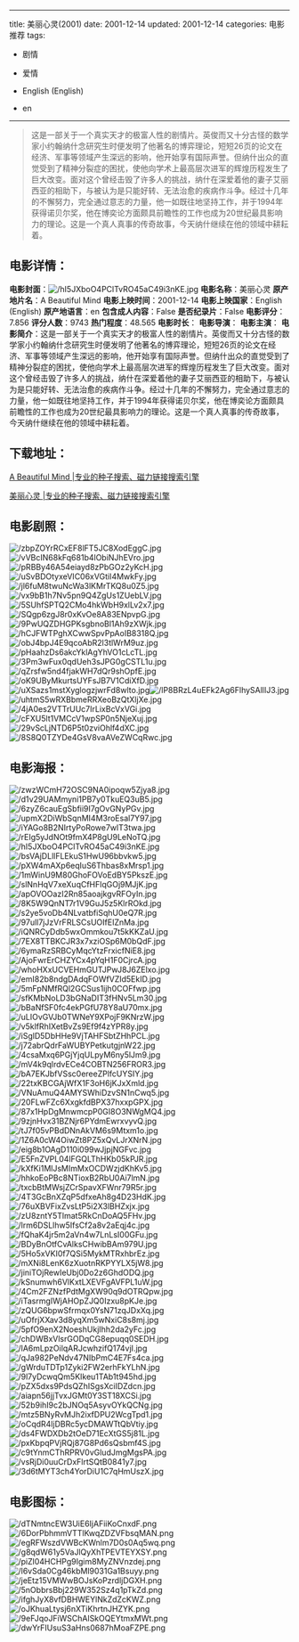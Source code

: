 
---
title: 美丽心灵(2001)
date: 2001-12-14
updated: 2001-12-14
categories: 电影推荐
tags:
- 剧情
- 爱情

- English (English)
- en
---


> 这是一部关于一个真实天才的极富人性的剧情片。英俊而又十分古怪的数学家小约翰纳什念研究生时便发明了他著名的博弈理论，短短26页的论文在经济、军事等领域产生深远的影响，他开始享有国际声誉。但纳什出众的直觉受到了精神分裂症的困扰，使他向学术上最高层次进军的辉煌历程发生了巨大改变。面对这个曾经击毁了许多人的挑战，纳什在深爱着他的妻子艾丽西亚的相助下，与被认为是只能好转、无法治愈的疾病作斗争。经过十几年的不懈努力，完全通过意志的力量，他一如既往地坚持工作，并于1994年获得诺贝尔奖，他在博奕论方面颇具前瞻性的工作也成为20世纪最具影响力的理论。这是一个真人真事的传奇故事，今天纳什继续在他的领域中耕耘着。

## **电影详情**：

**电影封面**：<img src="https://image.tmdb.org/t/p/w200/hI5JXboO4PClTvRO45aC49i3nKE.jpg" alt="/hI5JXboO4PClTvRO45aC49i3nKE.jpg" title="/hI5JXboO4PClTvRO45aC49i3nKE.jpg">
**电影名称**：美丽心灵
**原产地片名**：A Beautiful Mind
**电影上映时间**：2001-12-14
**电影上映国家**：English (English)
**原产地语言**：en
**包含成人内容**：False
**是否纪录片**：False
**电影评分**：7.856
**评分人数**：9743
**热门程度**：48.565
**电影时长**：
**电影导演**：
**电影主演**：
**电影简介**：这是一部关于一个真实天才的极富人性的剧情片。英俊而又十分古怪的数学家小约翰纳什念研究生时便发明了他著名的博弈理论，短短26页的论文在经济、军事等领域产生深远的影响，他开始享有国际声誉。但纳什出众的直觉受到了精神分裂症的困扰，使他向学术上最高层次进军的辉煌历程发生了巨大改变。面对这个曾经击毁了许多人的挑战，纳什在深爱着他的妻子艾丽西亚的相助下，与被认为是只能好转、无法治愈的疾病作斗争。经过十几年的不懈努力，完全通过意志的力量，他一如既往地坚持工作，并于1994年获得诺贝尔奖，他在博奕论方面颇具前瞻性的工作也成为20世纪最具影响力的理论。这是一个真人真事的传奇故事，今天纳什继续在他的领域中耕耘着。

## **下载地址**：
[A Beautiful Mind |专业的种子搜索、磁力链接搜索引擎](https://movie.amd794.com:2083/?search=A%20Beautiful%20Mind&ordering=&mode=match_phrase&page_size=10&page=1)

[美丽心灵 |专业的种子搜索、磁力链接搜索引擎](https://movie.amd794.com:2083/?search=%E7%BE%8E%E4%B8%BD%E5%BF%83%E7%81%B5&ordering=&mode=match_phrase&page_size=10&page=1)
 

## **电影剧照**：
<img src="https://image.tmdb.org/t/p/original/zbpZOYrRCxEF8lFT5JC8XodEggC.jpg" alt="/zbpZOYrRCxEF8lFT5JC8XodEggC.jpg" title="/zbpZOYrRCxEF8lFT5JC8XodEggC.jpg"><img src="https://image.tmdb.org/t/p/original/vVBcIN68kFq681b4lObiNJhEVro.jpg" alt="/vVBcIN68kFq681b4lObiNJhEVro.jpg" title="/vVBcIN68kFq681b4lObiNJhEVro.jpg"><img src="https://image.tmdb.org/t/p/original/pRBBy46A54eiayd8zPbGOz2yKcH.jpg" alt="/pRBBy46A54eiayd8zPbGOz2yKcH.jpg" title="/pRBBy46A54eiayd8zPbGOz2yKcH.jpg"><img src="https://image.tmdb.org/t/p/original/uSvBDOtyxeVIC06xVGtiI4MwkFy.jpg" alt="/uSvBDOtyxeVIC06xVGtiI4MwkFy.jpg" title="/uSvBDOtyxeVIC06xVGtiI4MwkFy.jpg"><img src="https://image.tmdb.org/t/p/original/jl6fuM8twuNcWa3lKMrTKQ8u0Z5.jpg" alt="/jl6fuM8twuNcWa3lKMrTKQ8u0Z5.jpg" title="/jl6fuM8twuNcWa3lKMrTKQ8u0Z5.jpg"><img src="https://image.tmdb.org/t/p/original/vx9bB1h7Nv5pn9Q4ZgUs1ZUebLV.jpg" alt="/vx9bB1h7Nv5pn9Q4ZgUs1ZUebLV.jpg" title="/vx9bB1h7Nv5pn9Q4ZgUs1ZUebLV.jpg"><img src="https://image.tmdb.org/t/p/original/5SUhfSPTQ2CMo4hkWbH9xlLv2x7.jpg" alt="/5SUhfSPTQ2CMo4hkWbH9xlLv2x7.jpg" title="/5SUhfSPTQ2CMo4hkWbH9xlLv2x7.jpg"><img src="https://image.tmdb.org/t/p/original/SQgp6zgJ8r0xKvOe8A83ENpvpG.jpg" alt="/SQgp6zgJ8r0xKvOe8A83ENpvpG.jpg" title="/SQgp6zgJ8r0xKvOe8A83ENpvpG.jpg"><img src="https://image.tmdb.org/t/p/original/9PwUQZDHGPKsgbnoBl1Ah9zXWjk.jpg" alt="/9PwUQZDHGPKsgbnoBl1Ah9zXWjk.jpg" title="/9PwUQZDHGPKsgbnoBl1Ah9zXWjk.jpg"><img src="https://image.tmdb.org/t/p/original/hCJFWTPghXCwwSpvPpAoIB8318Q.jpg" alt="/hCJFWTPghXCwwSpvPpAoIB8318Q.jpg" title="/hCJFWTPghXCwwSpvPpAoIB8318Q.jpg"><img src="https://image.tmdb.org/t/p/original/obJ4bpJ4E9qcoAbR2l3tlWrM9uz.jpg" alt="/obJ4bpJ4E9qcoAbR2l3tlWrM9uz.jpg" title="/obJ4bpJ4E9qcoAbR2l3tlWrM9uz.jpg"><img src="https://image.tmdb.org/t/p/original/pHaahzDs6akcYklAgYhVO1cLcTL.jpg" alt="/pHaahzDs6akcYklAgYhVO1cLcTL.jpg" title="/pHaahzDs6akcYklAgYhVO1cLcTL.jpg"><img src="https://image.tmdb.org/t/p/original/3Pm3wFux0qdUeh3sJPG0gCSTL1u.jpg" alt="/3Pm3wFux0qdUeh3sJPG0gCSTL1u.jpg" title="/3Pm3wFux0qdUeh3sJPG0gCSTL1u.jpg"><img src="https://image.tmdb.org/t/p/original/qZrsfw5nd4fjakWH7dQr9shOpfE.jpg" alt="/qZrsfw5nd4fjakWH7dQr9shOpfE.jpg" title="/qZrsfw5nd4fjakWH7dQr9shOpfE.jpg"><img src="https://image.tmdb.org/t/p/original/oK9UByMkurtsUYFsJB7V1CdiXfD.jpg" alt="/oK9UByMkurtsUYFsJB7V1CdiXfD.jpg" title="/oK9UByMkurtsUYFsJB7V1CdiXfD.jpg"><img src="https://image.tmdb.org/t/p/original/uXSazs1mstXyglogzjwrFd8wlto.jpg" alt="/uXSazs1mstXyglogzjwrFd8wlto.jpg" title="/uXSazs1mstXyglogzjwrFd8wlto.jpg"><img src="https://image.tmdb.org/t/p/original/lP8BRzL4uEFk2Ag6FlhySAllIJ3.jpg" alt="/lP8BRzL4uEFk2Ag6FlhySAllIJ3.jpg" title="/lP8BRzL4uEFk2Ag6FlhySAllIJ3.jpg"><img src="https://image.tmdb.org/t/p/original/uhtmS5wRXBbmeRRXeoBzQtXljXe.jpg" alt="/uhtmS5wRXBbmeRRXeoBzQtXljXe.jpg" title="/uhtmS5wRXBbmeRRXeoBzQtXljXe.jpg"><img src="https://image.tmdb.org/t/p/original/4jA0es2VTTrUUc7IrLixBcVxVGi.jpg" alt="/4jA0es2VTTrUUc7IrLixBcVxVGi.jpg" title="/4jA0es2VTTrUUc7IrLixBcVxVGi.jpg"><img src="https://image.tmdb.org/t/p/original/cFXU5lt1VMCcV1wpSP0n5NjeXuj.jpg" alt="/cFXU5lt1VMCcV1wpSP0n5NjeXuj.jpg" title="/cFXU5lt1VMCcV1wpSP0n5NjeXuj.jpg"><img src="https://image.tmdb.org/t/p/original/29vScLjNTD6P5t0zviOhlf4dXC.jpg" alt="/29vScLjNTD6P5t0zviOhlf4dXC.jpg" title="/29vScLjNTD6P5t0zviOhlf4dXC.jpg"><img src="https://image.tmdb.org/t/p/original/8S8Q0TZYDe4GsV8vaAVeZWCqRwc.jpg" alt="/8S8Q0TZYDe4GsV8vaAVeZWCqRwc.jpg" title="/8S8Q0TZYDe4GsV8vaAVeZWCqRwc.jpg">

## **电影海报**：
<img src="https://image.tmdb.org/t/p/original/zwzWCmH72OSC9NA0ipoqw5Zjya8.jpg" alt="/zwzWCmH72OSC9NA0ipoqw5Zjya8.jpg" title="/zwzWCmH72OSC9NA0ipoqw5Zjya8.jpg"><img src="https://image.tmdb.org/t/p/original/d1v29UAMmyni1PB7y0TkuEQ3uB5.jpg" alt="/d1v29UAMmyni1PB7y0TkuEQ3uB5.jpg" title="/d1v29UAMmyni1PB7y0TkuEQ3uB5.jpg"><img src="https://image.tmdb.org/t/p/original/6zyZ6cauEgSbfii9I7gOvGNyPGv.jpg" alt="/6zyZ6cauEgSbfii9I7gOvGNyPGv.jpg" title="/6zyZ6cauEgSbfii9I7gOvGNyPGv.jpg"><img src="https://image.tmdb.org/t/p/original/upmX2DiWbSqnMI4M3roEsal7Y97.jpg" alt="/upmX2DiWbSqnMI4M3roEsal7Y97.jpg" title="/upmX2DiWbSqnMI4M3roEsal7Y97.jpg"><img src="https://image.tmdb.org/t/p/original/iYAGo8B2NIrtyPoRowe7wlT3twa.jpg" alt="/iYAGo8B2NIrtyPoRowe7wlT3twa.jpg" title="/iYAGo8B2NIrtyPoRowe7wlT3twa.jpg"><img src="https://image.tmdb.org/t/p/original/rEIg5yJdNOt9fmX4P8gU9LeNoTQ.jpg" alt="/rEIg5yJdNOt9fmX4P8gU9LeNoTQ.jpg" title="/rEIg5yJdNOt9fmX4P8gU9LeNoTQ.jpg"><img src="https://image.tmdb.org/t/p/original/hI5JXboO4PClTvRO45aC49i3nKE.jpg" alt="/hI5JXboO4PClTvRO45aC49i3nKE.jpg" title="/hI5JXboO4PClTvRO45aC49i3nKE.jpg"><img src="https://image.tmdb.org/t/p/original/bsVAjDLllFLEkuS1HwU96bbvkw5.jpg" alt="/bsVAjDLllFLEkuS1HwU96bbvkw5.jpg" title="/bsVAjDLllFLEkuS1HwU96bbvkw5.jpg"><img src="https://image.tmdb.org/t/p/original/pXW4mAXp6eqIuS6Thbas8xMrsp1.jpg" alt="/pXW4mAXp6eqIuS6Thbas8xMrsp1.jpg" title="/pXW4mAXp6eqIuS6Thbas8xMrsp1.jpg"><img src="https://image.tmdb.org/t/p/original/1mWinU9M80GhoFOVoEdBY5PkszE.jpg" alt="/1mWinU9M80GhoFOVoEdBY5PkszE.jpg" title="/1mWinU9M80GhoFOVoEdBY5PkszE.jpg"><img src="https://image.tmdb.org/t/p/original/slNnHqV7xeXuqCfHFlqGOj9MJjK.jpg" alt="/slNnHqV7xeXuqCfHFlqGOj9MJjK.jpg" title="/slNnHqV7xeXuqCfHFlqGOj9MJjK.jpg"><img src="https://image.tmdb.org/t/p/original/apOVOOazI2Rn85aoajkgvRFOyIn.jpg" alt="/apOVOOazI2Rn85aoajkgvRFOyIn.jpg" title="/apOVOOazI2Rn85aoajkgvRFOyIn.jpg"><img src="https://image.tmdb.org/t/p/original/8K5W9QnNT7r1V9GuJ5z5KlrROkd.jpg" alt="/8K5W9QnNT7r1V9GuJ5z5KlrROkd.jpg" title="/8K5W9QnNT7r1V9GuJ5z5KlrROkd.jpg"><img src="https://image.tmdb.org/t/p/original/s2ye5voDb4NLvatbfiSqhU0eQ7R.jpg" alt="/s2ye5voDb4NLvatbfiSqhU0eQ7R.jpg" title="/s2ye5voDb4NLvatbfiSqhU0eQ7R.jpg"><img src="https://image.tmdb.org/t/p/original/97ull7jJzVrFRLSCsUOIfEIZnMa.jpg" alt="/97ull7jJzVrFRLSCsUOIfEIZnMa.jpg" title="/97ull7jJzVrFRLSCsUOIfEIZnMa.jpg"><img src="https://image.tmdb.org/t/p/original/iQNRCyDdb5wxOmmkou7t5kKKZaU.jpg" alt="/iQNRCyDdb5wxOmmkou7t5kKKZaU.jpg" title="/iQNRCyDdb5wxOmmkou7t5kKKZaU.jpg"><img src="https://image.tmdb.org/t/p/original/7EX8TTBKCJR3x7xziOSp6M0bQdF.jpg" alt="/7EX8TTBKCJR3x7xziOSp6M0bQdF.jpg" title="/7EX8TTBKCJR3x7xziOSp6M0bQdF.jpg"><img src="https://image.tmdb.org/t/p/original/6ymaRzSRBCyMqcYtzFrxicfNiE8.jpg" alt="/6ymaRzSRBCyMqcYtzFrxicfNiE8.jpg" title="/6ymaRzSRBCyMqcYtzFrxicfNiE8.jpg"><img src="https://image.tmdb.org/t/p/original/AjoFwrErCHZYCx4pYqH1F0CjrcA.jpg" alt="/AjoFwrErCHZYCx4pYqH1F0CjrcA.jpg" title="/AjoFwrErCHZYCx4pYqH1F0CjrcA.jpg"><img src="https://image.tmdb.org/t/p/original/whoHXxUCVEHmGUTJPwJ8J6ZElxo.jpg" alt="/whoHXxUCVEHmGUTJPwJ8J6ZElxo.jpg" title="/whoHXxUCVEHmGUTJPwJ8J6ZElxo.jpg"><img src="https://image.tmdb.org/t/p/original/emI82b8ndgDAdqFOWfVZId5EkID.jpg" alt="/emI82b8ndgDAdqFOWfVZId5EkID.jpg" title="/emI82b8ndgDAdqFOWfVZId5EkID.jpg"><img src="https://image.tmdb.org/t/p/original/5mFpNMfRQl2GCSus1ijh0COFfwp.jpg" alt="/5mFpNMfRQl2GCSus1ijh0COFfwp.jpg" title="/5mFpNMfRQl2GCSus1ijh0COFfwp.jpg"><img src="https://image.tmdb.org/t/p/original/sfKMbNoLD3bGNaDIT3fHNv5Lm30.jpg" alt="/sfKMbNoLD3bGNaDIT3fHNv5Lm30.jpg" title="/sfKMbNoLD3bGNaDIT3fHNv5Lm30.jpg"><img src="https://image.tmdb.org/t/p/original/bBaNfSF0fc4ekPGfU78Y8aU70mx.jpg" alt="/bBaNfSF0fc4ekPGfU78Y8aU70mx.jpg" title="/bBaNfSF0fc4ekPGfU78Y8aU70mx.jpg"><img src="https://image.tmdb.org/t/p/original/uLIOvGVJb0TWNeY9XPojF9KNrzW.jpg" alt="/uLIOvGVJb0TWNeY9XPojF9KNrzW.jpg" title="/uLIOvGVJb0TWNeY9XPojF9KNrzW.jpg"><img src="https://image.tmdb.org/t/p/original/v5klfRhIXetBvZs9Ef9f4zYPR8y.jpg" alt="/v5klfRhIXetBvZs9Ef9f4zYPR8y.jpg" title="/v5klfRhIXetBvZs9Ef9f4zYPR8y.jpg"><img src="https://image.tmdb.org/t/p/original/iSglD5DbHHe9VjTAHFSbtZHhPCL.jpg" alt="/iSglD5DbHHe9VjTAHFSbtZHhPCL.jpg" title="/iSglD5DbHHe9VjTAHFSbtZHhPCL.jpg"><img src="https://image.tmdb.org/t/p/original/j72abrQdrFaWUBYPetkutgjnW22.jpg" alt="/j72abrQdrFaWUBYPetkutgjnW22.jpg" title="/j72abrQdrFaWUBYPetkutgjnW22.jpg"><img src="https://image.tmdb.org/t/p/original/4csaMxq6PGjYjqULpyM6ny5lJm9.jpg" alt="/4csaMxq6PGjYjqULpyM6ny5lJm9.jpg" title="/4csaMxq6PGjYjqULpyM6ny5lJm9.jpg"><img src="https://image.tmdb.org/t/p/original/mV4k9qlrdvECe4COBTN256FROR3.jpg" alt="/mV4k9qlrdvECe4COBTN256FROR3.jpg" title="/mV4k9qlrdvECe4COBTN256FROR3.jpg"><img src="https://image.tmdb.org/t/p/original/bA7EKJbfVSsc0ereeZPlfcUYSIY.jpg" alt="/bA7EKJbfVSsc0ereeZPlfcUYSIY.jpg" title="/bA7EKJbfVSsc0ereeZPlfcUYSIY.jpg"><img src="https://image.tmdb.org/t/p/original/22txKBCGAjWfX1F3oH6jKJxXmld.jpg" alt="/22txKBCGAjWfX1F3oH6jKJxXmld.jpg" title="/22txKBCGAjWfX1F3oH6jKJxXmld.jpg"><img src="https://image.tmdb.org/t/p/original/VNuAmuQ4AMYSWhiDzvSN1nCwq5.jpg" alt="/VNuAmuQ4AMYSWhiDzvSN1nCwq5.jpg" title="/VNuAmuQ4AMYSWhiDzvSN1nCwq5.jpg"><img src="https://image.tmdb.org/t/p/original/20FLwFZc6XxgkfdBPX37hxxpGPX.jpg" alt="/20FLwFZc6XxgkfdBPX37hxxpGPX.jpg" title="/20FLwFZc6XxgkfdBPX37hxxpGPX.jpg"><img src="https://image.tmdb.org/t/p/original/87x1HpDgMnwmcpP0GI8O3NWgMQ4.jpg" alt="/87x1HpDgMnwmcpP0GI8O3NWgMQ4.jpg" title="/87x1HpDgMnwmcpP0GI8O3NWgMQ4.jpg"><img src="https://image.tmdb.org/t/p/original/9zjnHvx31BZNjr6PYdmEwrxvyvQ.jpg" alt="/9zjnHvx31BZNjr6PYdmEwrxvyvQ.jpg" title="/9zjnHvx31BZNjr6PYdmEwrxvyvQ.jpg"><img src="https://image.tmdb.org/t/p/original/tJ7f05vPBdDNnAkVM6s9Mtxm1o.jpg" alt="/tJ7f05vPBdDNnAkVM6s9Mtxm1o.jpg" title="/tJ7f05vPBdDNnAkVM6s9Mtxm1o.jpg"><img src="https://image.tmdb.org/t/p/original/1Z6A0cW4OiwZt8PZ5xQvLJrXNrN.jpg" alt="/1Z6A0cW4OiwZt8PZ5xQvLJrXNrN.jpg" title="/1Z6A0cW4OiwZt8PZ5xQvLJrXNrN.jpg"><img src="https://image.tmdb.org/t/p/original/eig8b1OAgD110i099wJjpjNGFvc.jpg" alt="/eig8b1OAgD110i099wJjpjNGFvc.jpg" title="/eig8b1OAgD110i099wJjpjNGFvc.jpg"><img src="https://image.tmdb.org/t/p/original/E5FnZVPL04lFGQLThHKb05kPJR.jpg" alt="/E5FnZVPL04lFGQLThHKb05kPJR.jpg" title="/E5FnZVPL04lFGQLThHKb05kPJR.jpg"><img src="https://image.tmdb.org/t/p/original/kXfKi1MlJsMImMxOCDWzjdKhKv5.jpg" alt="/kXfKi1MlJsMImMxOCDWzjdKhKv5.jpg" title="/kXfKi1MlJsMImMxOCDWzjdKhKv5.jpg"><img src="https://image.tmdb.org/t/p/original/hhkoEoPBc8NTioxB2RbU0Ai7lmN.jpg" alt="/hhkoEoPBc8NTioxB2RbU0Ai7lmN.jpg" title="/hhkoEoPBc8NTioxB2RbU0Ai7lmN.jpg"><img src="https://image.tmdb.org/t/p/original/txcbBtMWsjZCrSpavXFWnr79R5r.jpg" alt="/txcbBtMWsjZCrSpavXFWnr79R5r.jpg" title="/txcbBtMWsjZCrSpavXFWnr79R5r.jpg"><img src="https://image.tmdb.org/t/p/original/4T3GcBnXZqP5dfxeAh8g4D23HdK.jpg" alt="/4T3GcBnXZqP5dfxeAh8g4D23HdK.jpg" title="/4T3GcBnXZqP5dfxeAh8g4D23HdK.jpg"><img src="https://image.tmdb.org/t/p/original/76uXBVFixZvsLtP5i2X3lBHZxjx.jpg" alt="/76uXBVFixZvsLtP5i2X3lBHZxjx.jpg" title="/76uXBVFixZvsLtP5i2X3lBHZxjx.jpg"><img src="https://image.tmdb.org/t/p/original/zU8zntY5Tlmat5RkCnDoAQ5FHv.jpg" alt="/zU8zntY5Tlmat5RkCnDoAQ5FHv.jpg" title="/zU8zntY5Tlmat5RkCnDoAQ5FHv.jpg"><img src="https://image.tmdb.org/t/p/original/lrm6DSLlhw5IfsCf2a8v2aEqj4c.jpg" alt="/lrm6DSLlhw5IfsCf2a8v2aEqj4c.jpg" title="/lrm6DSLlhw5IfsCf2a8v2aEqj4c.jpg"><img src="https://image.tmdb.org/t/p/original/fQhaK4jr5m2aVn4w7LnLsI00GFu.jpg" alt="/fQhaK4jr5m2aVn4w7LnLsI00GFu.jpg" title="/fQhaK4jr5m2aVn4w7LnLsI00GFu.jpg"><img src="https://image.tmdb.org/t/p/original/BDyBnOtfCvAlksCHwibBAm979U.jpg" alt="/BDyBnOtfCvAlksCHwibBAm979U.jpg" title="/BDyBnOtfCvAlksCHwibBAm979U.jpg"><img src="https://image.tmdb.org/t/p/original/5Ho5xVKI0f7QSi5MykMTRxhbrEz.jpg" alt="/5Ho5xVKI0f7QSi5MykMTRxhbrEz.jpg" title="/5Ho5xVKI0f7QSi5MykMTRxhbrEz.jpg"><img src="https://image.tmdb.org/t/p/original/mXNi8LenK6zXuotnRKPYYLX5jW8.jpg" alt="/mXNi8LenK6zXuotnRKPYYLX5jW8.jpg" title="/mXNi8LenK6zXuotnRKPYYLX5jW8.jpg"><img src="https://image.tmdb.org/t/p/original/jiniTOjRewIeUbj0Do2z6GhdODQ.jpg" alt="/jiniTOjRewIeUbj0Do2z6GhdODQ.jpg" title="/jiniTOjRewIeUbj0Do2z6GhdODQ.jpg"><img src="https://image.tmdb.org/t/p/original/kSnumwh6VlKxtLXEVFgAVFPL1uW.jpg" alt="/kSnumwh6VlKxtLXEVFgAVFPL1uW.jpg" title="/kSnumwh6VlKxtLXEVFgAVFPL1uW.jpg"><img src="https://image.tmdb.org/t/p/original/4Cm2FZNzfPdtMgXW90q9dOTRQpw.jpg" alt="/4Cm2FZNzfPdtMgXW90q9dOTRQpw.jpg" title="/4Cm2FZNzfPdtMgXW90q9dOTRQpw.jpg"><img src="https://image.tmdb.org/t/p/original/iTasrmgIWjAHOpZJQ0Izxu8pKJe.jpg" alt="/iTasrmgIWjAHOpZJQ0Izxu8pKJe.jpg" title="/iTasrmgIWjAHOpZJQ0Izxu8pKJe.jpg"><img src="https://image.tmdb.org/t/p/original/zQUG6bpwSfrmqx0YsN71zqJDxXq.jpg" alt="/zQUG6bpwSfrmqx0YsN71zqJDxXq.jpg" title="/zQUG6bpwSfrmqx0YsN71zqJDxXq.jpg"><img src="https://image.tmdb.org/t/p/original/uOfrjXXav3d8yqXm5wNxiC8s8mj.jpg" alt="/uOfrjXXav3d8yqXm5wNxiC8s8mj.jpg" title="/uOfrjXXav3d8yqXm5wNxiC8s8mj.jpg"><img src="https://image.tmdb.org/t/p/original/5pfO9enX2NoeshUkjIhh2da2yFc.jpg" alt="/5pfO9enX2NoeshUkjIhh2da2yFc.jpg" title="/5pfO9enX2NoeshUkjIhh2da2yFc.jpg"><img src="https://image.tmdb.org/t/p/original/chDWBxVlsrGODqCG8epuqq0SEDH.jpg" alt="/chDWBxVlsrGODqCG8epuqq0SEDH.jpg" title="/chDWBxVlsrGODqCG8epuqq0SEDH.jpg"><img src="https://image.tmdb.org/t/p/original/lA6mLpzOilqARJcwhzifQ174vjI.jpg" alt="/lA6mLpzOilqARJcwhzifQ174vjI.jpg" title="/lA6mLpzOilqARJcwhzifQ174vjI.jpg"><img src="https://image.tmdb.org/t/p/original/qJa982PeNdv47NIbPmC4E7Fs4ca.jpg" alt="/qJa982PeNdv47NIbPmC4E7Fs4ca.jpg" title="/qJa982PeNdv47NIbPmC4E7Fs4ca.jpg"><img src="https://image.tmdb.org/t/p/original/gWrduTDTp1Zyki2FW2erhFkYLhN.jpg" alt="/gWrduTDTp1Zyki2FW2erhFkYLhN.jpg" title="/gWrduTDTp1Zyki2FW2erhFkYLhN.jpg"><img src="https://image.tmdb.org/t/p/original/9l7yDcwqQm5KIkeu1TAb1t945hd.jpg" alt="/9l7yDcwqQm5KIkeu1TAb1t945hd.jpg" title="/9l7yDcwqQm5KIkeu1TAb1t945hd.jpg"><img src="https://image.tmdb.org/t/p/original/pZX5dxs9PdsQZhISgsXciIDZdcn.jpg" alt="/pZX5dxs9PdsQZhISgsXciIDZdcn.jpg" title="/pZX5dxs9PdsQZhISgsXciIDZdcn.jpg"><img src="https://image.tmdb.org/t/p/original/aiapn56jjTvxJGMt0Y3ST18XCSi.jpg" alt="/aiapn56jjTvxJGMt0Y3ST18XCSi.jpg" title="/aiapn56jjTvxJGMt0Y3ST18XCSi.jpg"><img src="https://image.tmdb.org/t/p/original/52b9ihI9c2bJNOq5AsyvOYkQCNg.jpg" alt="/52b9ihI9c2bJNOq5AsyvOYkQCNg.jpg" title="/52b9ihI9c2bJNOq5AsyvOYkQCNg.jpg"><img src="https://image.tmdb.org/t/p/original/mtz5BNyRvMJh2ixfDPU2WcgTpd1.jpg" alt="/mtz5BNyRvMJh2ixfDPU2WcgTpd1.jpg" title="/mtz5BNyRvMJh2ixfDPU2WcgTpd1.jpg"><img src="https://image.tmdb.org/t/p/original/oCqdR4ljDBRc5ycDMAWTtQbVtiy.jpg" alt="/oCqdR4ljDBRc5ycDMAWTtQbVtiy.jpg" title="/oCqdR4ljDBRc5ycDMAWTtQbVtiy.jpg"><img src="https://image.tmdb.org/t/p/original/ds4FWDXDb2tOeD71EcXtGS5j81L.jpg" alt="/ds4FWDXDb2tOeD71EcXtGS5j81L.jpg" title="/ds4FWDXDb2tOeD71EcXtGS5j81L.jpg"><img src="https://image.tmdb.org/t/p/original/pxKbpqPVjRQj87G8Pd6sQsbmf4S.jpg" alt="/pxKbpqPVjRQj87G8Pd6sQsbmf4S.jpg" title="/pxKbpqPVjRQj87G8Pd6sQsbmf4S.jpg"><img src="https://image.tmdb.org/t/p/original/c9tYnmCThRPRV0vGludJmgMgsPA.jpg" alt="/c9tYnmCThRPRV0vGludJmgMgsPA.jpg" title="/c9tYnmCThRPRV0vGludJmgMgsPA.jpg"><img src="https://image.tmdb.org/t/p/original/vsRjDi0uuCrDxFlrtSQtB0841y7.jpg" alt="/vsRjDi0uuCrDxFlrtSQtB0841y7.jpg" title="/vsRjDi0uuCrDxFlrtSQtB0841y7.jpg"><img src="https://image.tmdb.org/t/p/original/3d6tMYT3ch4YorDiU1C7qHmUszX.jpg" alt="/3d6tMYT3ch4YorDiU1C7qHmUszX.jpg" title="/3d6tMYT3ch4YorDiU1C7qHmUszX.jpg">

## **电影图标**：
<img src="https://image.tmdb.org/t/p/original/dTNmtncEW3UiE6IjAFiiKoCnxdF.png" alt="/dTNmtncEW3UiE6IjAFiiKoCnxdF.png" title="/dTNmtncEW3UiE6IjAFiiKoCnxdF.png"><img src="https://image.tmdb.org/t/p/original/6DorPbhmmVTTlKwqZDZVFbsqMAN.png" alt="/6DorPbhmmVTTlKwqZDZVFbsqMAN.png" title="/6DorPbhmmVTTlKwqZDZVFbsqMAN.png"><img src="https://image.tmdb.org/t/p/original/egRFWszdVWBcKWnlm7D0s0Aq5wq.png" alt="/egRFWszdVWBcKWnlm7D0s0Aq5wq.png" title="/egRFWszdVWBcKWnlm7D0s0Aq5wq.png"><img src="https://image.tmdb.org/t/p/original/g8qdW61y5VaJlQyXhTPEVTEYXSY.png" alt="/g8qdW61y5VaJlQyXhTPEVTEYXSY.png" title="/g8qdW61y5VaJlQyXhTPEVTEYXSY.png"><img src="https://image.tmdb.org/t/p/original/piZl04HCHPg9Igim8MyZNVnzdej.png" alt="/piZl04HCHPg9Igim8MyZNVnzdej.png" title="/piZl04HCHPg9Igim8MyZNVnzdej.png"><img src="https://image.tmdb.org/t/p/original/l6vSda0Cg46kbMl9031Ga1Bsuyy.png" alt="/l6vSda0Cg46kbMl9031Ga1Bsuyy.png" title="/l6vSda0Cg46kbMl9031Ga1Bsuyy.png"><img src="https://image.tmdb.org/t/p/original/jeEtz15VMWwBOJsKoPzrdljDGXH.png" alt="/jeEtz15VMWwBOJsKoPzrdljDGXH.png" title="/jeEtz15VMWwBOJsKoPzrdljDGXH.png"><img src="https://image.tmdb.org/t/p/original/5nObbrsBbj229W352Sz4q1pTkZd.png" alt="/5nObbrsBbj229W352Sz4q1pTkZd.png" title="/5nObbrsBbj229W352Sz4q1pTkZd.png"><img src="https://image.tmdb.org/t/p/original/ifghJyX8vfDBHWEYlNkZdZcKWZ.png" alt="/ifghJyX8vfDBHWEYlNkZdZcKWZ.png" title="/ifghJyX8vfDBHWEYlNkZdZcKWZ.png"><img src="https://image.tmdb.org/t/p/original/oJKhuaLtysj6nXTiKhrtnJHZYK.png" alt="/oJKhuaLtysj6nXTiKhrtnJHZYK.png" title="/oJKhuaLtysj6nXTiKhrtnJHZYK.png"><img src="https://image.tmdb.org/t/p/original/9eFJqoJFiWSChAlSkOQEYtmxMWt.png" alt="/9eFJqoJFiWSChAlSkOQEYtmxMWt.png" title="/9eFJqoJFiWSChAlSkOQEYtmxMWt.png"><img src="https://image.tmdb.org/t/p/original/dwYrFIUsuS3aHns0687hMoaFZPE.png" alt="/dwYrFIUsuS3aHns0687hMoaFZPE.png" title="/dwYrFIUsuS3aHns0687hMoaFZPE.png">
